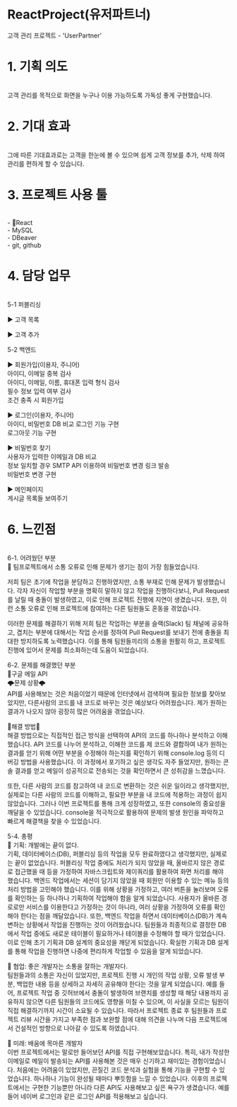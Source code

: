 # ReactProject(유저파트너)

고객 관리 프로젝트 - 'UserPartner'
<h1> 1. 기획 의도</h1> <br>
  고객 관리를 목적으로 화면을 누구나 이용 가능하도록 가독성 좋게 구현했습니다. 
  
<h1> 2. 기대 효과</h1> <br>
  그에 따른 기대효과로는 고객을 한눈에 볼 수 있으며 쉽게 고객 정보를 추가, 삭제 하여 관리를 편하게 할 수 있습니다.
  
<h1> 3. 프로젝트 사용 툴</h1> <br>
- React<br>
- MySQL<br>
- DBeaver<br>
- git, github<br>
  
<h1> 4. 담당 업무</h1> <br>
  5-1 퍼블리싱
  
  ▶ 고객 목록<br>
  
  ▶ 고객 추가<br>
  
  5-2 백엔드<br>
  
  ▶ 회원가입(이용자, 주니어)<br>
  아이디, 이메일 중복 검사<br>
  아이디, 이메일, 이름, 휴대폰 입력 형식 검사<br>
  필수 정보 입력 여부 검사<br>
  조건 충족 시 회원가입
  
  ▶ 로그인(이용자, 주니어)<br>
  아이디, 비밀번호 DB 비교 로그인 기능 구현<br>
  로그아웃 기능 구현<br>
  
  ▶ 비밀번호 찾기<br>
  사용자가 입력한 이메일과 DB 비교<br>
  정보 일치할 경우 SMTP API 이용하여 비밀번호 변경 링크 발송<br>
  비밀번호 변경 구현
  
  ▶ 메인페이지<br>
  게시글 목록들 보여주기
  
<h1> 6. 느낀점</h1> <br>
6-1. 어려웠던 부분<br>
📌 팀프로젝트에서 소통 오류로 인해 문제가 생기는 점이 가장 힘들었습니다.

저희 팀은 초기에 작업을 분담하고 진행하였지만, 소통 부재로 인해 문제가 발생했습니다. 각자 자신이 작업할 부분을 명확히 말하지 않고 작업을 진행하다보니, Pull Request를 날릴 때 충돌이 발생하였고, 이로 인해 프로젝트 진행에 지연이 생겼습니다. 또한, 이런 소통 오류로 인해 프로젝트에 참여하는 다른 팀원들도 혼동을 겪었습니다.

이러한 문제를 해결하기 위해 저희 팀은 작업하는 부분을 슬랙(Slack) 팀 채널에 공유하고, 겹치는 부분에 대해서는 작업 순서를 정하여 Pull Request를 보내기 전에 충돌을 최대한 방지하도록 노력했습니다. 이를 통해 팀원들끼리의 소통을 원활히 하고, 프로젝트 진행에 있어서 문제를 최소화하는데 도움이 되었습니다.


6-2. 문제를 해결했던 부분<br>
📌구글 메일 API<br>
🌩문제 상황🌩<br>
API를 사용해보는 것은 처음이었기 때문에 인터넷에서 검색하며 필요한 정보를 찾아보았지만, 
다른사람의 코드를 내 코드로 바꾸는 것은 예상보다 어려웠습니다. 제가 원하는 결과가 나오지 않아 굉장히 많은 어려움을 겪었습니다.

🚀해결 방법🚀<br>
해결 방법으로는 직접적인 접근 방식을 선택하여 API의 코드를 하나하나 분석하고 이해했습니다. API 코드를 나누어 분석하고, 이해한 코드를 제 코드와 결합하여 내가 원하는 결과를 얻기 위해 어떤 부분을 수정해야 하는지를 확인하기 위해 console.log 등의 디버깅 방법을 사용했습니다. 이 과정에서 포기하고 싶은 생각도 자주 들었지만, 원하는 콘솔 결과를 얻고 메일이 성공적으로 전송되는 것을 확인하면서 큰 성취감을 느꼈습니다.

또한, 다른 사람의 코드를 참고하여 내 코드로 변환하는 것은 쉬운 일이라고 생각했지만, 실제로는 다른 사람의 코드를 이해하고, 필요한 부분을 내 코드에 적용하는 과정이 쉽지 않았습니다. 그러나 이번 프로젝트를 통해 크게 성장하였고, 또한 console의 중요성을 깨달을 수 있었습니다. console을 적극적으로 활용하여 문제의 발생 원인을 파악하고 빠르게 해결책을 찾을 수 있었습니다.

5-4. 총평<br>
🌟 기획: 개발에는 끝이 없다.<br>
기획, 데이터베이스(DB), 퍼블리싱 등의 작업을 모두 완료하였다고 생각했지만, 실제로는 끝이 없었습니다. 퍼블리싱 작업 중에도 처리가 되지 않았을 때, 올바르지 않은 경로로 접근했을 때 등을 가정하여 자바스크립트와 제이쿼리를 활용하여 화면 처리를 해야 했습니다. 백엔드 작업에서는 세션이 담기지 않았을 때 회원만 이용할 수 있는 메뉴 등의 처리 방법을 고민해야 했습니다. 이를 위해 상황을 가정하고, 여러 버튼을 눌러보며 오류를 확인하는 등 하나하나 기획하여 작업해야 함을 알게 되었습니다. 사용자가 올바른 경로로만 서비스를 이용한다고 가정하는 것이 아니라, 여러 상황을 가정하여 오류를 확인해야 한다는 점을 깨달았습니다. 
또한, 백엔드 작업을 하면서 데이터베이스(DB)가 계속 변하는 상황에서 작업을 진행하는 것이 어려웠습니다. 팀원들과 최종적으로 결정한 DB에서 작업 중에도 새로운 테이블이 필요하거나 테이블을 수정해야 할 때가 있었습니다. 이로 인해 초기 기획과 DB 설계의 중요성을 깨닫게 되었습니다. 확실한 기획과 DB 설계를 통해 작업을 진행하면 나중에 편리하게 작업할 수 있음을 알게 되었습니다.<br>

🌟 협업: 좋은 개발자는 소통을 잘하는 개발자다.<br>
팀원들과의 소통은 자신이 있었지만, 프로젝트 진행 시 개인의 작업 상황, 오류 발생 부분, 백업한 내용 등을 상세하고 자세히 공유해야 한다는 것을 알게 되었습니다. 예를 들어, 프로젝트 작업 중 깃허브에서 충돌이 발생하여 브랜치를 생성할 때 해당 내용까지 공유하지 않으면 다른 팀원들의 코드에도 영향을 미칠 수 있으며, 이 사실을 모르는 팀원이 직접 해결하기까지 시간이 소요될 수 있습니다. 따라서 프로젝트 종료 후 팀원들과 프로젝트 리뷰 시간을 가지고 부족한 점과 보완할 점에 대해 의견을 나누며 다음 프로젝트에서 건설적인 방향으로 나아갈 수 있도록 하였습니다.<br>

🌟 미래: 배움에 목마른 개발자<br>
이번 프로젝트에서는 말로만 들어보던 API를 직접 구현해보았습니다.
특히, 내가 작성한 이메일로 메일이 발송되는 API를 사용해본 것은 매우 신기하고 재미있는 경험이었습니다. 처음에는 어려움이 있었지만, 끈질긴 코드 분석과 실험을 통해 기능을 구현할 수 있었습니다. 하나하나 기능이 완성될 때마다 뿌듯함을 느낄 수 있었습니다. 이후의 프로젝트에서는 구현한 기능뿐만 아니라 다른 API도 사용해보고 싶은 욕구가 생겼습니다. 예를 들어 네이버 로그인과 같은 로그인 API를 적용해보고 싶습니다.


